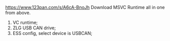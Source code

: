 https://www.123pan.com/s/A6cA-BnoJh
Download MSVC Runtime all in one from above.

1. VC runtime;
2. ZLG USB CAN drive;
3. ESS config, select device is USBCAN;
